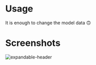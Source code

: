 # Usage
It is enough to change the model data 🙃

# Screenshots
<img src="https://user-images.githubusercontent.com/23179810/37224997-3ba2a7cc-23e6-11e8-80e3-5f43d660faa1.gif" title="expandable-header"/>
